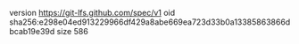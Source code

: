 version https://git-lfs.github.com/spec/v1
oid sha256:e298e04ed913229966df429a8abe669ea723d33b0a13385863866dbcab19e39d
size 586

